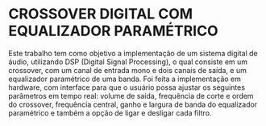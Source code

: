 # CROSSOVER DIGITAL COM EQUALIZADOR PARAMÉTRICO 

Este trabalho tem como objetivo a implementação de um sistema digital de áudio, utilizando DSP (Digital Signal Processing), o qual consiste em um crossover, com um canal de entrada mono e dois canais de saída, e um equalizador paramétrico de uma banda. Foi feita a implementação em hardware, com interface para que o usuário possa ajustar os seguintes parâmetros em tempo real: volume de saída, frequência de corte e ordem do crossover, frequência central, ganho e largura de banda do equalizador paramétrico e também a opção de ligar e desligar cada filtro.

